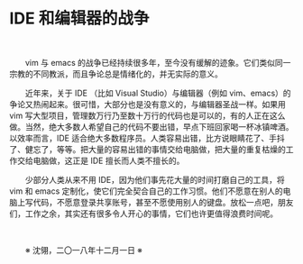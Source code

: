# IDE 和编辑器的战争

&emsp;&emsp;

&emsp;&emsp;vim 与 emacs 的战争已经持续很多年，至今没有缓解的迹象。它们类似同一宗教的不同教派，而且争论总是情绪化的，并无实际的意义。

&emsp;&emsp;近年来，关于 IDE （比如 Visual Studio）与编辑器（例如 vim、emacs）的争论又热闹起来。很可惜，大部分也是没有意义的，与编辑器圣战一样。如果用 vim 写大型项目，管理数万行乃至数十万行的代码也是可以的，有的人正在这么做。当然，绝大多数人希望自己的代码不要出错，早点下班回家喝一杯冰镇啤酒。以效率而言，IDE 适合绝大多数程序员。人类容易出错，比方说眼睛花了、手抖了、健忘了，等等。把大量的容易出错的事情交给电脑做，把大量的重复枯燥的工作交给电脑做，这正是 IDE 擅长而人类不擅长的。

&emsp;&emsp;少部分人类从来不用 IDE，因为他们事先花大量的时间打磨自己的工具，将 vim 和 emacs 定制化，使它们完全契合自己的工作习惯。他们不愿意在别人的电脑上写代码，不愿意登录共享账号，甚至不愿使用别人的键盘。放松一点吧，朋友们，工作之余，其实还有很多令人开心的事情，它们也许更值得浪费时间呢。

&emsp;&emsp;

&emsp;&emsp;※ 沈翎，二〇一八年十二月一日 ※
